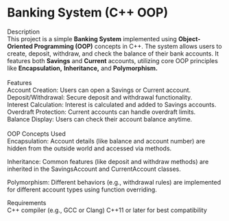 <h1> Banking System (C++ OOP) </h1>
Description <br>
This project is a simple <b>Banking System</b> implemented using <b>Object-Oriented Programming (OOP)</b> concepts in C++. The system allows users to create, deposit, withdraw, and check the balance of their bank accounts. It features both <b>Savings</b> and <b>Current</b> accounts, utilizing core OOP principles like <b>Encapsulation,</b> <b>Inheritance,</b> and <b>Polymorphism. </b>
<br><br>
Features <br>
Account Creation: Users can open a Savings or Current account. <br>
Deposit/Withdrawal: Secure deposit and withdrawal functionality. <br>
Interest Calculation: Interest is calculated and added to Savings accounts. <br>
Overdraft Protection: Current accounts can handle overdraft limits. <br>
Balance Display: Users can check their account balance anytime. <br>
<br>
OOP Concepts Used <br>
Encapsulation: Account details (like balance and account number) are hidden from the outside world and accessed via methods.

Inheritance: Common features (like deposit and withdraw methods) are inherited in the SavingsAccount and CurrentAccount classes.

Polymorphism: Different behaviors (e.g., withdrawal rules) are implemented for different account types using function overriding.

Requirements <br>
C++ compiler (e.g., GCC or Clang)
C++11 or later for best compatibility
